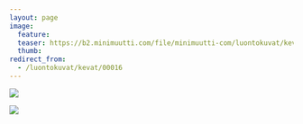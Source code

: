 ```yaml
---
layout: page
image:
  feature:
  teaser: https://b2.minimuutti.com/file/minimuutti-com/luontokuvat/kev%C3%A4t/20140414_191805-245px.jpg
  thumb:
redirect_from:
  - /luontokuvat/kevat/00016
---
```


![](https://b2.minimuutti.com/file/minimuutti-com/luontokuvat/kev%C3%A4t/20140414_190210-800px.jpg)

![](https://b2.minimuutti.com/file/minimuutti-com/luontokuvat/kev%C3%A4t/20140414_191805-800px.jpg)
